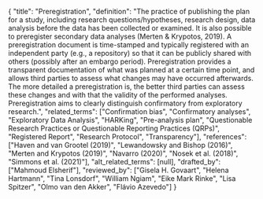{
    "title": "Preregistration",
    "definition": "The practice of publishing the plan for a study, including research questions/hypotheses, research design, data analysis before the data has been collected or examined. It is also possible to preregister secondary data analyses (Merten & Krypotos, 2019). A preregistration document is time-stamped and typically registered with an independent party (e.g., a repository) so that it can be publicly shared with others (possibly after an embargo period). Preregistration provides a transparent documentation of what was planned at a certain time point, and allows third parties to assess what changes may have occurred afterwards. The more detailed a preregistration is, the better third parties can assess these changes and with that the validity of the performed analyses. Preregistration aims to clearly distinguish confirmatory from exploratory research.",
    "related_terms": ["Confirmation bias", "Confirmatory analyses", "Exploratory Data Analysis", "HARKing", "Pre-analysis plan", "Questionable Research Practices or Questionable Reporting Practices (QRPs)", "Registered Report", "Research Protocol", "Transparency"],
    "references": ["Haven and van Grootel (2019)", "Lewandowsky and Bishop (2016)", "Merten and Krypotos (2019)", "Navarro (2020)", "Nosek et al. (2018)", "Simmons et al. (2021)"],
    "alt_related_terms": [null],
    "drafted_by": ["Mahmoud Elsherif"],
    "reviewed_by": ["Gisela H. Govaart", "Helena Hartmann", "Tina Lonsdorf", "William Ngiam", "Eike Mark Rinke", "Lisa Spitzer", "Olmo van den Akker", "Flávio Azevedo"]
  }
